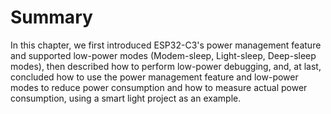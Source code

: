 # Summary

In this chapter, we first introduced ESP32-C3's power management feature
and supported low-power modes (Modem-sleep, Light-sleep, Deep-sleep
modes), then described how to perform low-power debugging, and, at last,
concluded how to use the power management feature and low-power modes to
reduce power consumption and how to measure actual power consumption,
using a smart light project as an example.
